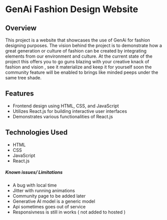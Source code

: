 # GenAi Fashion Design Website

## Overview

This project is a website that showcases the use of GenAi for fashion designing purposes. The vision behind the project is to demonstrate how a great generation or culture of fashion can be created by integrating elements from our environment and culture. At the current state of the project this offers you to go guns blazing with your creative knack of fashion and vision , see it materialize and keep it for yourself soon the community feature will be enabled to brings like minded peeps under the same tree shade.

## Features

- Frontend design using HTML, CSS, and JavaScript
- Utilizes React.js for building interactive user interfaces
- Demonstrates various functionalities of React.js

## Technologies Used

- HTML
- CSS
- JavaScript
- React.js

##### Known issues/ Limitations
- A bug with local time
- Jitter with running animations
- Community page to be added later
- Generative AI model is a generic model
- Api sometimes goes out of service
- Responsivness is still in works ( not added to hosted )
